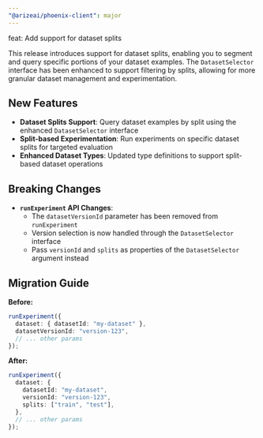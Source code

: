 ```yaml
---
"@arizeai/phoenix-client": major
---
```


feat: Add support for dataset splits

This release introduces support for dataset splits, enabling you to segment and query specific portions of your dataset examples. The `DatasetSelector` interface has been enhanced to support filtering by splits, allowing for more granular dataset management and experimentation.

## New Features

- **Dataset Splits Support**: Query dataset examples by split using the enhanced `DatasetSelector` interface
- **Split-based Experimentation**: Run experiments on specific dataset splits for targeted evaluation
- **Enhanced Dataset Types**: Updated type definitions to support split-based dataset operations

## Breaking Changes

- **`runExperiment` API Changes**:
  - The `datasetVersionId` parameter has been removed from `runExperiment`
  - Version selection is now handled through the `DatasetSelector` interface
  - Pass `versionId` and `splits` as properties of the `DatasetSelector` argument instead

## Migration Guide

**Before:**

```typescript
runExperiment({
  dataset: { datasetId: "my-dataset" },
  datasetVersionId: "version-123",
  // ... other params
});
```

**After:**

```typescript
runExperiment({
  dataset: {
    datasetId: "my-dataset",
    versionId: "version-123",
    splits: ["train", "test"],
  },
  // ... other params
});
```
